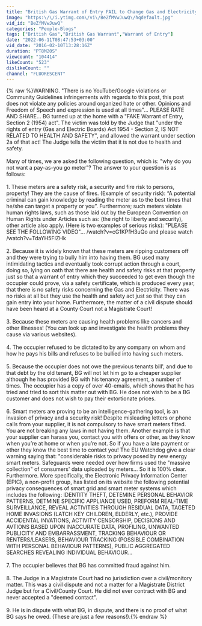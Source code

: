 ```yaml
---
title: "British Gas Warrant of Entry FAIL to Change Gas and Electricity Meters Part 1"
image: "https:\/\/i.ytimg.com\/vi\/BeZfMVwJuwQ\/hqdefault.jpg"
vid_id: "BeZfMVwJuwQ"
categories: "People-Blogs"
tags: ["British Gas","British Gas Warrant","Warrant of Entry"]
date: "2022-06-11T08:47:53+03:00"
vid_date: "2016-02-10T13:28:16Z"
duration: "PT8M20S"
viewcount: "104414"
likeCount: "523"
dislikeCount: ""
channel: "FLUORESCENT"
---
```

{% raw %}WARNING. &quot;There is no YouTube/Google violations or Community Guidelines infringements with regards to this post, this post does not violate any policies around organized hate or other.  Opinions and Freedom of Speech and expression is used at all times&quot;...  PLEASE RATE AND SHARE...  BG turned up at the home with a &quot;FAKE Warrant of Entry, Section 2 (1954) act&quot;.  The victim was told by the Judge that &quot;under the rights of entry (Gas and Electric Boards) Act 1954 - Section 2, IS NOT RELATED TO HEALTH AND SAFETY&quot;, and allowed the warrant under section 2a of that act! The Judge tells the victim that it is not due to health and safety.<br /><br />Many of times, we are asked the following question, which is: &quot;why do you not want a pay-as-you go meter”?  The answer to your question is as follows:  <br /><br />1. These meters are a safety risk, a security and fire risk to persons, property!  They are the cause of fires.  (Example of security risk): “A potential criminal can gain knowledge by reading the meter as to the best times that he/she can target a property or you”.  Furthermore; such meters violate human rights laws, such as those laid out by the European Convention on Human Rights under Articles such as: (the right to liberty and security), other article also apply.  (Here is two examples of serious risks):  &quot;PLEASE SEE THE FOLLOWING VIDEO&quot;...  /watch?v=cG1KPfH3uQo  and please watch  /watch?v=TdaYH5FIZHk<br /><br />2. Because it is widely known that these meters are ripping customers off and they were trying to bully him into having them. BG used many intimidating tactics and eventually took corrupt action through a court, doing so, lying on oath that there are health and safety risks at that property just so that a warrant of entry which they succeeded to get even though the occupier could prove, via a safety certificate, which is produced every year, that there is no safety risks concerning the Gas and Electricity.  There was no risks at all but they use the health and safety act just so that they can gain entry into your home.  Furthermore, the matter of a civil dispute should have been heard at a County Court not a Magistrate Court!<br /><br />3. Because these meters are causing health problems like cancers and other illnesses!  (You can look up and investigate the health problems they cause via various websites). <br /><br />4. The occupier refused to be dictated to by any company on whom and how he pays his bills and refuses to be bullied into having such meters. <br /><br />5. Because the occupier does not owe the previous tenants bill', and due to that debt by the old tenant, BG will not let him go to a cheaper supplier although he has provided BG with his tenancy agreement, a number of times. The occupier has a copy of over 40-emails, which shows that he has tried and tried to sort this matter out with BG. He does not wish to be a BG customer and does not wish to pay their extortionate prices. <br /><br />6. Smart meters are proving to be an intelligence-gathering tool, is an invasion of privacy and a security risk!  Despite misleading letters or phone calls from your supplier, it is not compulsory to have smart meters fitted. You are not breaking any laws in not having them.  Another example is that your supplier can harass you, contact you with offers or other, as they know when you’re at home or when you’re not.  So if you have a late payment or other they know the best time to contact you!  The EU Watchdog give a clear warning saying that: &quot;considerable risks to privacy posed by new energy smart meters.  Safeguards were needed over how firms used the &quot;massive collection&quot; of consumers' data uploaded by meters...  So it is 100% clear. Furthermore.  More specifically, the Electronic Privacy Information Center (EPIC), a non-profit group, has listed on its website the following potential privacy consequences of smart grid and smart meter systems which includes the following: IDENTITY THEFT, DETEMINE PERSONAL BEHAVIOR PATTERNS, DETMINE SPECIFIC APPLIANCE USED, PREFORM REAL-TIME SURVEILLANCE, REVEAL ACTIVITIES THROUGH RESIDUAL DATA, TAGETED HOME INVASIONS (LATCH KEY CHILDREN, ELDERLY, etc.), PROVIDE ACCIDENTAL INVATIONS, ACTIVITY CENSORSHIP, DECISIONS AND AVTIONS BASED UPON INACCURATE DATA, PROFILING, UNWANTED PUBLICITY AND EMBARRASSMENT, TRACKING BEHAVIOUR OR RENTERS/LEASERS, BEHAVIOUR TRACKING (POSSIBLE COMBINATION WITH PERSONAL BEHAVIOUR PATTERNS), PUBLIC AGGREGATED SEARCHES REVEALING INDIVIDUAL BEHAVIOUR...<br /><br />7. The occupier believes that BG has committed fraud against him. <br /><br />8. The Judge in a Magistrate Court had no jurisdiction over a civil/monitory matter. This was a civil dispute and not a matter for a Magistrate District Judge but for a Civil/County Court. He did not ever contract with BG and never accepted a &quot;deemed contact&quot;. <br /><br />9. He is in dispute with what BG, in dispute, and there is no proof of what BG says he owed.  (These are just a few reasons!).{% endraw %}
